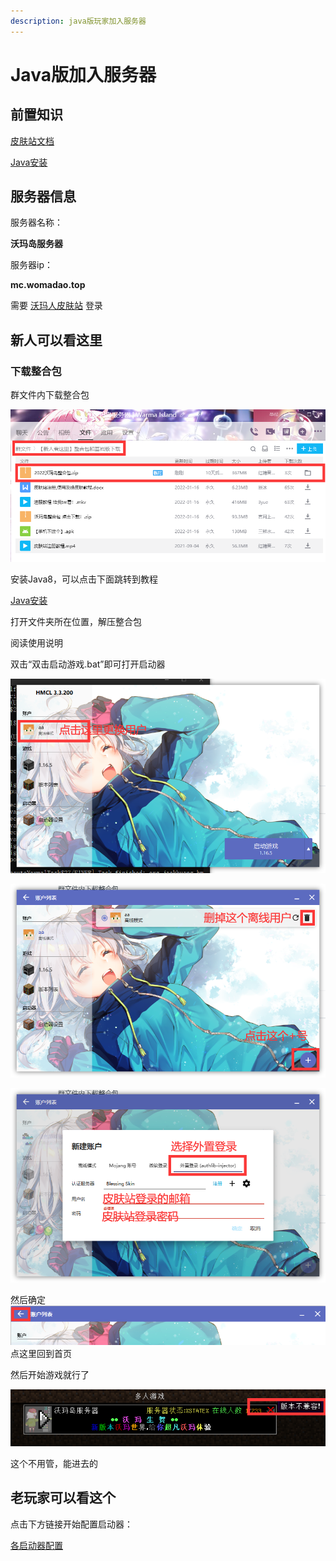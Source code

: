 ```yaml
---
description: java版玩家加入服务器
---
```


# Java版加入服务器

## 前置知识

[皮肤站文档](../../First/Readme/pi-fu-zhan-bang-zhu-wen-dang.md)

[Java安装](../../First/Readme/java-an-zhuang-ji-shi-yong.md)


## 服务器信息

服务器名称：  

**沃玛岛服务器**  

服务器ip：  

**mc.womadao.top**&#x20;  

需要 [沃玛人皮肤站](https://skin.warma.ren) 登录  

## 新人可以看这里

### 下载整合包

群文件内下载整合包  

![](../../assets/image%20(61).png)  

安装Java8，可以点击下面跳转到教程  

[Java安装](../../First/Readme/java-an-zhuang-ji-shi-yong.md)

打开文件夹所在位置，解压整合包  

阅读使用说明  

双击“双击启动游戏.bat”即可打开启动器  

![](../../assets/image%20(62).png)  

![](../../assets/image%20(58)%20(1).png)  

![](../../assets/image%20(59).png)  

然后确定![](../../assets/image%20(60).png)  
点这里回到首页  

然后开始游戏就行了  

![](../../assets/image%20(63).png)  

这个不用管，能进去的

## 老玩家可以看这个

点击下方链接开始配置启动器：

[各启动器配置](../../LancherConfig/README.md)

